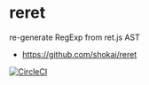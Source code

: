 # reret

re-generate RegExp from ret.js AST

- https://github.com/shokai/reret

[![CircleCI](https://circleci.com/gh/shokai/reret.svg?style=svg)](https://circleci.com/gh/shokai/reret)
